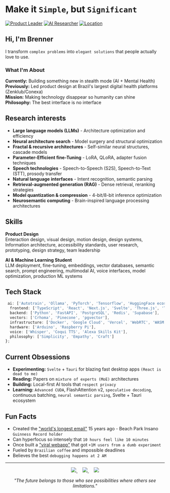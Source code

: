 # Make it `Simple`, but `Significant`
[![Product Leader](https://img.shields.io/badge/🚀-Product%20Leader%20|%2022%2B%20years-blue.svg)](https://linkedin.com/in/brennercruvinel)
[![AI Researcher](https://img.shields.io/badge/🧠-AI%20Researcher%20|Neurosemantic-purple.svg)](https://brennercruvinel.com)
[![Location](https://img.shields.io/badge/📍-São%20Paulo%2C%20Brazil-red.svg)](https://maps.app.goo.gl/saopaulo)
## Hi, I'm Brenner

I transform `complex problems` into `elegant solutions` that people actually love to use.

### What I'm About

**Currently:** Building something new in stealth mode (AI + Mental Health)  
**Previously:** Led product design at Brazil's largest digital health platforms (Zenklub/Conexa)  
**Mission:** Making technology disappear so humanity can shine  
**Philosophy:** The best interface is no interface  

## Research interests

* **Large language models (LLMs)** - Architecture optimization and efficiency
* **Neural architecture search** - Model surgery and structural optimization
* **Fractal & recursive architectures** - Self-similar neural structures, cascade models
* **Parameter-Efficient fine-Tuning** - LoRA, QLoRA, adapter fusion techniques
* **Speech technologies** - Speech-to-Speech (S2S), Speech-to-Text (STT), prosody transfer
* **Natural language interfaces** - Intent recognition, semantic parsing
* **Retrieval-augmented generation (RAG)** - Dense retrieval, reranking strategies
* **Model quantization & compression** - 4-bit/8-bit inference optimization
* **Neurosemantic computing** - Brain-inspired language processing architectures

## Skills

**Product Design**  
Enteraction design, visual design, motion design, design systems, Information architecture, accessibility standards, user research, prototyping, design strategy, team leadership

**AI & Machine Learning Student**  
LLM deployment, fine-tuning, embeddings, vector databases, semantic search, prompt engineering, multimodal AI, voice interfaces, model optimization, production ML systems

## Tech Stack

```typescript
 ai: ['Autotrain', 'Ollama', 'PyTorch', 'Tensorflow', 'HuggingFace ecosystem', 'LangChain','Claude CLI','LM Studio'],
  frontend: ['TypeScript', 'React', 'Next.js', 'Svelte', 'Three.js', 'Tailwind', 'WebGPU', 'GLSL'],
  backend: ['Python', 'FastAPI', 'PostgreSQL', 'Redis', 'Supabase'],
  vectors: ['Crhoma', 'Pinecone', 'pgvector'],
  infrastructure: ['Docker', 'Google Cloud', 'Vercel', 'WebRTC', 'WASM'],
  hardware: ['Arduino', 'Raspberry Pi'],
  voice: ['Whisper', 'Coqui TTS', 'Alexa Skills Kit'],
  philosophy: ['Simplicity', 'Empathy', 'Craft']
};
```


## Current Obsessions

- **Experimenting:** `Svelte` + `Tauri` for blazing fast desktop apps `(React is dead to me)`
- **Reading:** Papers on `mixture of experts (MoE)` architectures
- **Building:** Local-first AI tools that `respect privacy`
- **Learning:** `Advanced CUDA`, FlashAttention v2, `speculative decoding`, continuous batching, `neural semantic parsing`, Svelte + Tauri ecosystem

## Fun Facts

- Created the ["world's longest email"](https://www.meioemensagem.com.br/comunicacao/acao-do-beach-park-propoe-emocao-real) 15 years ago - Beach Park Insano `Guinness Record holder`
- Can hyperfocus so intensely that `10 hours feel like 10 minutes`
- Once built a ["viral webapp"](https://www.awwwards.com/sites/facemother) that got `+1M users from a dumb experiment`
- Fueled by `Brazilian coffee` and impossible deadlines
- Believes the best `debugging happens at 2 AM`

---

<p align="center">
  <a href="https://linkedin.com/in/brennercruvinel">
    <img src="https://img.shields.io/badge/LinkedIn-0077B5.svg" />
  </a>
  &nbsp;&nbsp;&nbsp;
  <a href="https://instagram.com/brennercruvinel">
    <img src="https://img.shields.io/badge/Instagram-E4405F.svg" />
  </a>
  &nbsp;&nbsp;&nbsp;
  <a href="https://twitter.com/brennercruvinel">
    <img src="https://img.shields.io/badge/Twitter-1DA1F2.svg" />
  </a>
</p>
<p align="center">
  <i>"The future belongs to those who see possibilities where others see limitations."</i>
</p>
